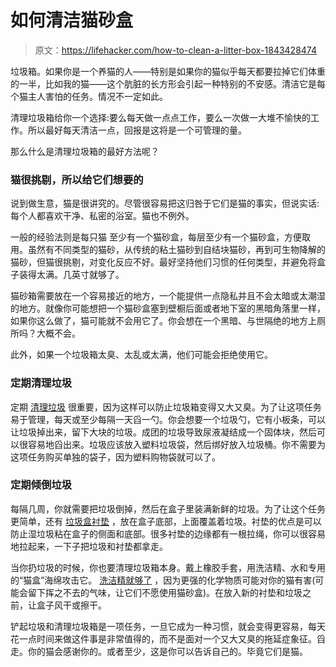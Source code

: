 # 如何清洁猫砂盒

> 原文：<https://lifehacker.com/how-to-clean-a-litter-box-1843428474>

垃圾箱。如果你是一个养猫的人——特别是如果你的猫似乎每天都要拉掉它们体重的一半，比如我的猫——这个肮脏的长方形会引起一种特别的不安感。清洁它是每个猫主人害怕的任务。情况不一定如此。



清理垃圾箱给你一个选择:要么每天做一点点工作，要么一次做一大堆不愉快的工作。所以最好每天清洁一点，回报是这将是一个可管理的量。

那么什么是清理垃圾箱的最好方法呢？

### 猫很挑剔，所以给它们想要的

说到做生意，猫是很讲究的。尽管很容易把这归咎于它们是猫的事实，但说实话:每个人都喜欢干净、私密的浴室。猫也不例外。

一般的经验法则是每只猫 至少有一个猫砂盒，每层至少有一个猫砂盒，方便取用。虽然有不同类型的猫砂，从传统的粘土猫砂到自结块猫砂，再到可生物降解的猫砂，但猫很挑剔，对变化反应不好。最好坚持他们习惯的任何类型，并避免将盒子装得太满。几英寸就够了。

猫砂箱需要放在一个容易接近的地方，一个能提供一点隐私并且不会太暗或太潮湿的地方。就像你可能想把一个猫砂盒塞到壁橱后面或者地下室的黑暗角落里一样，如果你这么做了，猫可能就不会用它了。你会想在一个黑暗、与世隔绝的地方上厕所吗？大概不会。

此外，如果一个垃圾箱太臭、太乱或太满，他们可能会拒绝使用它。

### 定期清理垃圾

定期 [清理垃圾](https://www.petsmart.com/learning-center/cat-care/how-to-clean-your-cats-litter-box/A0217.html) 很重要，因为这样可以防止垃圾箱变得又大又臭。为了让这项任务易于管理，每天或至少每隔一天舀一勺。你会想要一个垃圾勺，它有小板条，可以让垃圾掉出来，留下大块的垃圾。成团的垃圾导致尿液凝结成一个固体块，然后可以很容易地舀出来。垃圾应该放入塑料垃圾袋，然后绑好放入垃圾桶。你不需要为这项任务购买单独的袋子，因为塑料购物袋就可以了。

### 定期倾倒垃圾

每隔几周，你就需要把垃圾倒掉，然后在盒子里装满新鲜的垃圾。为了让这个任务更简单，还有 [垃圾盒衬垫](https://www.petplace.com/article/cats/pet-behavior-training/cat-behavior-training/litter-box-training/cat-litter-box-liners-vets-advice-litter-pan-liners-cats/) ，放在盒子底部，上面覆盖着垃圾。衬垫的优点是可以防止湿垃圾粘在盒子的侧面和底部。很多衬垫的边缘都有一根拉绳，你可以很容易地拉起来，一下子把垃圾和衬垫都拿走。

当你扔垃圾的时候，你也要清理垃圾箱本身。戴上橡胶手套，用洗洁精、水和专用的“猫盒”海绵攻击它。 [洗洁精就够了](http://www.animalplanet.com/pets/how-to-safely-clean-cat-ltter-box/) ，因为更强的化学物质可能对你的猫有害(可能会留下挥之不去的气味，让它们不愿使用猫砂盒)。在放入新的衬垫和垃圾之前，让盒子风干或擦干。

铲起垃圾和清理垃圾箱是一项任务，一旦它成为一种习惯，就会变得更容易，每天花一点时间来做这件事是非常值得的，而不是面对一个又大又臭的拖延症象征。舀走。你的猫会感谢你的。或者至少，这是你可以告诉自己的。毕竟它们是猫。
